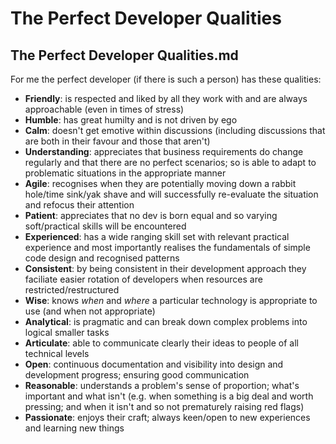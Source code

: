 # The Perfect Developer Qualities

## The Perfect Developer Qualities.md

For me the perfect developer (if there is such a person) has these qualities:

- **Friendly**: is respected and liked by all they work with and are always approachable (even in times of stress)
- **Humble**: has great humilty and is not driven by ego
- **Calm**: doesn't get emotive within discussions (including discussions that are both in their favour and those that aren't)
- **Understanding**: appreciates that business requirements do change regularly and that there are no perfect scenarios; so is able to adapt to problematic situations in the appropriate manner
- **Agile**: recognises when they are potentially moving down a rabbit hole/time sink/yak shave and will successfully re-evaluate the situation and refocus their attention
- **Patient**: appreciates that no dev is born equal and so varying soft/practical skills will be encountered
- **Experienced**: has a wide ranging skill set with relevant practical experience and most importantly realises the fundamentals of simple code design and recognised patterns
- **Consistent**: by being consistent in their development approach they faciliate easier rotation of developers when resources are restricted/restructured
- **Wise**: knows _when_ and _where_ a particular technology is appropriate to use (and when not appropriate)
- **Analytical**: is pragmatic and can break down complex problems into logical smaller tasks
- **Articulate**: able to communicate clearly their ideas to people of all technical levels
- **Open**: continuous documentation and visibility into design and development progress; ensuring good communication
- **Reasonable**: understands a problem's sense of proportion; what's important and what isn't (e.g. when something is a big deal and worth pressing; and when it isn't and so not prematurely raising red flags)
- **Passionate**: enjoys their craft; always keen/open to new experiences and learning new things

